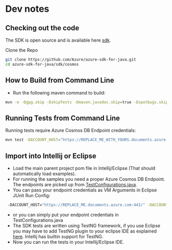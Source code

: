 # Dev notes

## Checking out the code

The SDK is open source and is available here [sdk](https://github.com/Azure/azure-sdk-for-java/blob/master/sdk/cosmos/).

Clone the Repo

```bash
git clone https://github.com/Azure/azure-sdk-for-java.git
cd azure-sdk-for-java/sdk/cosmos
```

## How to Build from Command Line

- Run the following maven command to build:

```bash
mvn -e -Dgpg.skip -DskipTests -Dmaven.javadoc.skip=true -Dspotbugs.skip=true -Dcheckstyle.skip=true -Drevapi.skip=true -pl ,com.azure:azure-cosmos clean install
```

## Running Tests from Command Line

Running tests require Azure Cosmos DB Endpoint credentials:

```bash
mvn test -DACCOUNT_HOST="https://REPLACE_ME_WITH_YOURS.documents.azure.com:443/" -DACCOUNT_KEY="REPLACE_ME_WITH_YOURS"
```

## Import into Intellij or Eclipse

- Load the main parent project pom file in Intellij/Eclipse (That should automatically load examples).
- For running the samples you need a proper Azure Cosmos DB Endpoint. The endpoints are picked up from [TestConfigurations.java](https://github.com/Azure/azure-sdk-for-java/blob/master/sdk/cosmos/azure-cosmos/src/main/java/com/azure/cosmos/implementation/TestConfigurations.java).
- You can pass your endpoint credentials as VM Arguments in Eclipse JUnit Run Config:

```bash
 -DACCOUNT_HOST="https://REPLACE_ME.documents.azure.com:443/" -DACCOUNT_KEY="REPLACE_ME"
```

- or you can simply put your endpoint credentials in TestConfigurations.java
- The SDK tests are written using TestNG framework, if you use Eclipse you may have to
  add TestNG plugin to your eclipse IDE as explained [here](https://testng.org/doc/eclipse.html).
  Intellij has builtin support for TestNG.
- Now you can run the tests in your Intellij/Eclipse IDE.